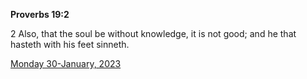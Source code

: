 **Proverbs 19:2**

2 Also, that the soul be without knowledge, it is not good; and he that hasteth with his feet sinneth.

[Monday 30-January, 2023](https://t.me/s/daily_scripture)
